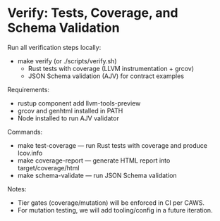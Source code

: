 # Verify: Tests, Coverage, and Schema Validation

Run all verification steps locally:

- make verify (or ./scripts/verify.sh)
  - Rust tests with coverage (LLVM instrumentation + grcov)
  - JSON Schema validation (AJV) for contract examples

Requirements:
- rustup component add llvm-tools-preview
- grcov and genhtml installed in PATH
- Node installed to run AJV validator

Commands:
- make test-coverage — run Rust tests with coverage and produce lcov.info
- make coverage-report — generate HTML report into target/coverage/html
- make schema-validate — run JSON Schema validation

Notes:
- Tier gates (coverage/mutation) will be enforced in CI per CAWS.
- For mutation testing, we will add tooling/config in a future iteration.

